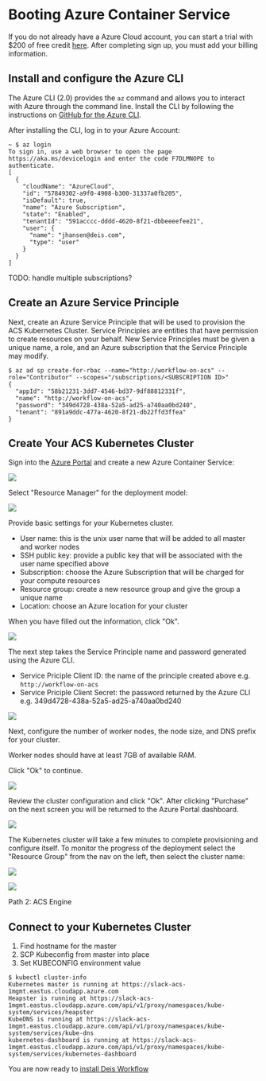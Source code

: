 # Booting Azure Container Service

If you do not already have a Azure Cloud account, you can start a trial with $200 of free credit [here](https://azure.microsoft.com/en-us/free/). After completing sign up, you must add your billing information.

## Install and configure the Azure CLI

The Azure CLI (2.0) provides the `az` command and allows you to interact with Azure through the command line. Install the CLI by following the instructions on [GitHub for the Azure CLI](https://github.com/Azure/azure-cli).

After installing the CLI, log in to your Azure Account:
```
~ $ az login
To sign in, use a web browser to open the page https://aka.ms/devicelogin and enter the code F7DLMNOPE to authenticate.
[
  {
    "cloudName": "AzureCloud",
    "id": "57849302-a9f0-4908-b300-31337a0fb205",
    "isDefault": true,
    "name": "Azure Subscription",
    "state": "Enabled",
    "tenantId": "591acccc-dddd-4620-8f21-dbbeeeefee21",
    "user": {
      "name": "jhansen@deis.com",
      "type": "user"
    }
  }
]
```

TODO: handle multiple subscriptions?

## Create an Azure Service Principle

Next, create an Azure Service Principle that will be used to provision the ACS Kubernetes Cluster. Service Principles are entities that have permission to create resources on your behalf. New Service Principles must be given a unique name, a role, and an Azure subscription that the Service Principle may modify.

```
$ az ad sp create-for-rbac --name="http://workflow-on-acs" --role="Contributor" --scopes="/subscriptions/<SUBSCRIPTION ID>"
{
  "appId": "58b21231-3dd7-4546-bd37-9df88812331f",
  "name": "http://workflow-on-acs",
  "password": "349d4728-438a-52a5-ad25-a740aa0bd240",
  "tenant": "891a9ddc-477a-4620-8f21-db22ffd3ffea"
}
```

## Create Your ACS Kubernetes Cluster

Sign into the [Azure Portal](https://portal.azure.com) and create a new Azure Container Service:

![](/quickstart/provider/azure-acs/images/step1.png)

Select "Resource Manager" for the deployment model:

![](/quickstart/provider/azure-acs/images/step2.png)

Provide basic settings for your Kubernetes cluster.

* User name: this is the unix user name that will be added to all master and worker nodes
* SSH public key: provide a public key that will be associated with the user name specified above
* Subscription: choose the Azure Subscription that will be charged for your compute resources
* Resource group: create a new resource group and give the group a unique name
* Location: choose an Azure location for your cluster

When you have filled out the information, click "Ok".

![](/quickstart/provider/azure-acs/images/step3.png)

The next step takes the Service Principle name and password generated using the Azure CLI.

* Service Priciple Client ID: the name of the principle created above e.g. `http://workflow-on-acs`
* Service Priciple Client Secret: the password returned by the Azure CLI e.g. 349d4728-438a-52a5-ad25-a740aa0bd240

![](/quickstart/provider/azure-acs/images/step4.png)

Next, configure the number of worker nodes, the node size, and DNS prefix for your cluster.

Worker nodes should have at least 7GB of available RAM.

Click "Ok" to continue.

![](/quickstart/provider/azure-acs/images/step5.png)

Review the cluster configuration and click "Ok". After clicking "Purchase" on the next screen you will be returned to the Azure Portal dashboard.

![](/quickstart/provider/azure-acs/images/step6.png)

The Kubernetes cluster will take a few minutes to complete provisioning and configure itself. To monitor the progress of the deployment select the "Resource Group" from the nav on the left, then select the cluster name:

![](/quickstart/provider/azure-acs/images/step8.png)

![](/quickstart/provider/azure-acs/images/step9.png)

Path 2: ACS Engine

## Connect to your Kubernetes Cluster

1. Find hostname for the master
2. SCP Kubeconfig from master into place
3. Set KUBECONFIG environment value

```
$ kubectl cluster-info
Kubernetes master is running at https://slack-acs-1mgmt.eastus.cloudapp.azure.com
Heapster is running at https://slack-acs-1mgmt.eastus.cloudapp.azure.com/api/v1/proxy/namespaces/kube-system/services/heapster
KubeDNS is running at https://slack-acs-1mgmt.eastus.cloudapp.azure.com/api/v1/proxy/namespaces/kube-system/services/kube-dns
kubernetes-dashboard is running at https://slack-acs-1mgmt.eastus.cloudapp.azure.com/api/v1/proxy/namespaces/kube-system/services/kubernetes-dashboard
```

You are now ready to [install Deis Workflow](install-azure-acs.md)
